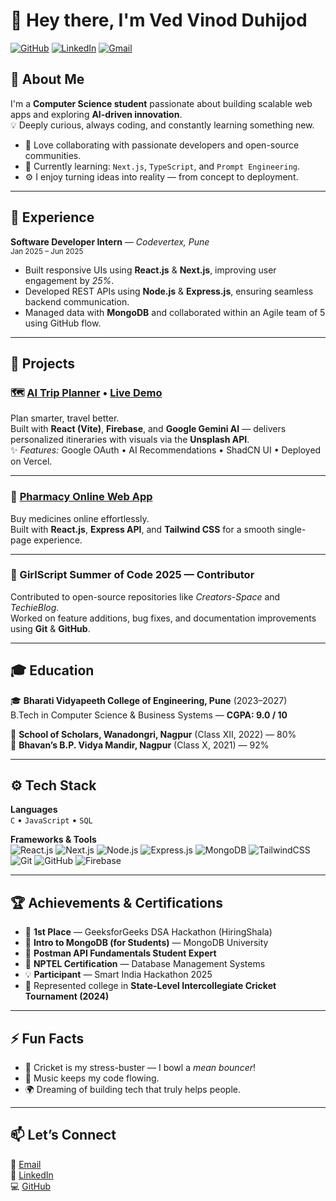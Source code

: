 # 👋 Hey there, I'm **Ved Vinod Duhijod**

[![GitHub](https://img.shields.io/badge/GitHub-vedduhijod-181717?style=flat&logo=github)](https://github.com/vedduhijod)
[![LinkedIn](https://img.shields.io/badge/LinkedIn-vedduhijod-blue?style=flat&logo=linkedin)](https://linkedin.com/in/vedduhijod)
[![Gmail](https://img.shields.io/badge/Email-vedduhijod@gmail.com-D14836?style=flat&logo=gmail)](mailto:vedduhijod@gmail)


## 🚀 About Me

I'm a **Computer Science student** passionate about building scalable web apps and exploring **AI-driven innovation**.  
💡 Deeply curious, always coding, and constantly learning something new.

- 🤝 Love collaborating with passionate developers and open-source communities.  
- 🧠 Currently learning: `Next.js`, `TypeScript`, and `Prompt Engineering`.  
- ⚙️ I enjoy turning ideas into reality — from concept to deployment.

---

## 💼 Experience

**Software Developer Intern** — *Codevertex, Pune*  
<sub>Jan 2025 – Jun 2025</sub>  

- Built responsive UIs using **React.js** & **Next.js**, improving user engagement by *25%*.  
- Developed REST APIs using **Node.js** & **Express.js**, ensuring seamless backend communication.  
- Managed data with **MongoDB** and collaborated within an Agile team of 5 using GitHub flow.

---

## 🧠 Projects

### 🗺️ [AI Trip Planner](https://github.com/vedduhijod/ai-trip-planner) • [Live Demo](#)
Plan smarter, travel better.  
Built with **React (Vite)**, **Firebase**, and **Google Gemini AI** — delivers personalized itineraries with visuals via the **Unsplash API**.  
✨ *Features:* Google OAuth • AI Recommendations • ShadCN UI • Deployed on Vercel.

---

### 💊 [Pharmacy Online Web App](https://github.com/vedduhijod/pharmacy-web-app)
Buy medicines online effortlessly.  
Built with **React.js**, **Express API**, and **Tailwind CSS** for a smooth single-page experience.

---

### 🧩 GirlScript Summer of Code 2025 — Contributor
Contributed to open-source repositories like *Creators-Space* and *TechieBlog*.  
Worked on feature additions, bug fixes, and documentation improvements using **Git** & **GitHub**.

---

## 🎓 Education

🎓 **Bharati Vidyapeeth College of Engineering, Pune** (2023–2027)  
B.Tech in Computer Science & Business Systems — **CGPA: 9.0 / 10**

🏫 **School of Scholars, Wanadongri, Nagpur** (Class XII, 2022) — 80%  
🏫 **Bhavan’s B.P. Vidya Mandir, Nagpur** (Class X, 2021) — 92%

---

## ⚙️ Tech Stack

**Languages**  
`C` • `JavaScript` • `SQL`

**Frameworks & Tools**  
![React.js](https://img.shields.io/badge/React-61DAFB?logo=react&logoColor=black)
![Next.js](https://img.shields.io/badge/Next.js-000000?logo=next.js&logoColor=white)
![Node.js](https://img.shields.io/badge/Node.js-339933?logo=node.js&logoColor=white)
![Express.js](https://img.shields.io/badge/Express.js-000000?logo=express&logoColor=white)
![MongoDB](https://img.shields.io/badge/MongoDB-47A248?logo=mongodb&logoColor=white)
![TailwindCSS](https://img.shields.io/badge/TailwindCSS-38B2AC?logo=tailwindcss&logoColor=white)
![Git](https://img.shields.io/badge/Git-F05032?logo=git&logoColor=white)
![GitHub](https://img.shields.io/badge/GitHub-181717?logo=github&logoColor=white)
![Firebase](https://img.shields.io/badge/Firebase-FFCA28?logo=firebase&logoColor=black)

---

## 🏆 Achievements & Certifications

- 🥇 **1st Place** — GeeksforGeeks DSA Hackathon (HiringShala)  
- 🥈 **Intro to MongoDB (for Students)** — MongoDB University  
- 🧩 **Postman API Fundamentals Student Expert**  
- 📜 **NPTEL Certification** — Database Management Systems  
- 💡 **Participant** — Smart India Hackathon 2025  
- 🏏 Represented college in **State-Level Intercollegiate Cricket Tournament (2024)**

---

## ⚡ Fun Facts

- 🏏 Cricket is my stress-buster — I bowl a *mean bouncer*!  
- 🎵 Music keeps my code flowing.  
- 🌍 Dreaming of building tech that truly helps people.

---

## 📫 Let’s Connect

📧 [Email](mailto:vedduhijod@gmail.com)  
💼 [LinkedIn](https://linkedin.com/in/vedduhijod)  
💻 [GitHub](https://github.com/vedduhijod)
